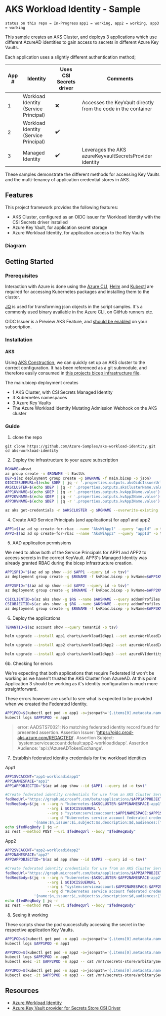 # AKS Workload Identity - Sample

`status on this repo = In-Progress`
`app1 = working, app2 = working, app3 = working`

This sample creates an AKS Cluster, and deploys 3 applications which use different AzureAD identities to gain access to secrets in different Azure Key Vaults.

Each application uses a slightly different authentication method;

App # | Identity | Uses CSI Secrets driver | Comments
--- | -------- | ----------------------- | --------
1 | Workload Identity (Service Principal) | :x: | Accesses the KeyVault directly from the code in the container
2 | Workload Identity (Service Principal) | :heavy_check_mark: |
3 | Managed Identity | :heavy_check_mark: | Leverages the AKS azureKeyvaultSecretsProvider identity

These samples demonstrate the different methods for accessing Key Vaults and the multi-tenancy of application credential stores in AKS.

## Features

This project framework provides the following features:

* AKS Cluster, configured as an OIDC issuer for Workload Identity with the CSI Secrets driver installed
* Azure Key Vault, for application secret storage
* Azure Workload Identity, for application access to the Key Vaults

### Diagram

## Getting Started

### Prerequisites

Interaction with Azure is done using the [Azure CLI](https://docs.microsoft.com/cli/azure/), [Helm](https://helm.sh/docs/intro/install/) and [Kubectl](https://kubernetes.io/docs/tasks/tools/#kubectl) are required for accessing Kubernetes packages and installing them to the cluster.

[JQ](https://stedolan.github.io/jq/download/) is used for transforming json objects in the script samples. It's a commonly used binary available in the Azure CLI, on GitHub runners etc.

OIDC Issuer is a Preview AKS Feature, and [should be enabled](https://docs.microsoft.com/azure/aks/cluster-configuration#oidc-issuer-preview) on your subscription.

### Installation

#### AKS

Using [AKS Construction](https://github.com/Azure/Aks-Construction), we can quickly set up an AKS cluster to the correct configuration. It has been referenced as a git submodule, and therefore easily consumed in [this projects bicep infrastructure file](main.bicep).

The main.bicep deployment creates
- 1 AKS Cluster, with CSI Secrets Managed Identity
- 3 Kubernetes namespaces
- 3 Azure Key Vaults
- The Azure Workload Identity Mutating Admission Webhook on the AKS cluster

### Guide

1. clone the repo

```
git clone https://github.com/Azure-Samples/aks-workload-identity.git
cd aks-workload-identity
```

2. Deploy the infrastructure to your azure subscription

```bash
RGNAME=akswi
az group create -n $RGNAME -l EastUs
DEP=$(az deployment group create -g $RGNAME -f main.bicep -o json)
OIDCISSUERURL=$(echo $DEP | jq -r '.properties.outputs.aksOidcIssuerUrl.value')
AKSCLUSTER=$(echo $DEP | jq -r '.properties.outputs.aksClusterName.value')
APP1KVNAME=$(echo $DEP | jq -r '.properties.outputs.kvApp1Name.value')
APP2KVNAME=$(echo $DEP | jq -r '.properties.outputs.kvApp2Name.value')
APP3KVNAME=$(echo $DEP | jq -r '.properties.outputs.kvApp3Name.value')

az aks get-credentials -n $AKSCLUSTER -g $RGNAME --overwrite-existing
```

4. Create AAD Service Principals (and applications) for app1 and app2

```bash
APP1=$(az ad sp create-for-rbac --name "AksWiApp1" --query "appId" -o tsv)
APP2=$(az ad sp create-for-rbac --name "AksWiApp2" --query "appId" -o tsv)
```

5. AAD application permissions 

We need to allow both of the Service Principals for APP1 and APP2 to access secrets in the correct KeyVault. APP3's Managed Identity was already granted RBAC during the bicep infrastructure creation.

```bash
APP1SPID="$(az ad sp show --id $APP1 --query id -o tsv)"
az deployment group create -g $RGNAME -f kvRbac.bicep -p kvName=$APP1KVNAME appclientId=$APP1SPID

APP2SPID="$(az ad sp show --id $APP2 --query id -o tsv)"
az deployment group create -g $RGNAME -f kvRbac.bicep -p kvName=$APP2KVNAME appclientId=$APP2SPID

CSICLIENTID=$(az aks show -g $RG --name $AKSNAME --query addonProfiles.azureKeyvaultSecretsProvider.identity.clientId -o tsv)
CSIOBJECTID=$(az aks show -g $RG --name $AKSNAME --query addonProfiles.azureKeyvaultSecretsProvider.identity.objectId -o tsv)
az deployment group create -g $RGNAME -f kvRbac.bicep -p kvName=$APP3KVNAME appclientId=$CSIOBJECTID
```

6. Deploy the applications

```bash
TENANTID=$(az account show --query tenantId -o tsv)

helm upgrade --install app1 charts/workloadIdApp1 --set azureWorkloadIdentity.tenantId=$TENANTID,azureWorkloadIdentity.clientId=$APP1,keyvaultName=$APP1KVNAME,secretName=arbitarySecret -n app1 --create-namespace

helm upgrade --install app2 charts/workloadIdApp2 --set azureWorkloadIdentity.tenantId=$TENANTID,azureWorkloadIdentity.clientId=$APP2,keyvaultName=$APP2KVNAME,secretName=arbitarySecret -n app2 --create-namespace

helm upgrade --install app3 charts/workloadIdApp3 --set azureKVIdentity.tenantId=$TENANTID,azureKVIdentity.clientId=$CSICLIENTID,keyvaultName=$APP3KVNAME,secretName=arbitarySecret -n app3 --create-namespace
```

6b. Checking for errors

We're expecting that both applications that require Federated Id won't be working as we haven't trusted the AKS Cluster from AzureAD. At this point Application 3 should be working as it's identity configuration is much more straightforward.

These errors however are useful to see what is expected to be provided when we created the Federated Identity.

```bash
APP1POD=$(kubectl get pod -n app1 -o=jsonpath='{.items[0].metadata.name}')
kubectl logs $APP1POD -n app1
```

> error: AADSTS70021: No matching federated identity record found for presented assertion. Assertion Issuer: 'https://oidc.prod-aks.azure.com/REDACTED/'. Assertion Subject: 'system:serviceaccount:default:app2-workloadidapp'. Assertion Audience: 'api://AzureADTokenExchange'.

7. Establish federated identity credentials for the workload identities

App1 

```bash
APP1SVCACCNT="app1-workloadidapp1"
APP1NAMESPACE="app1"
APP1APPOBJECTID="$(az ad app show --id $APP1 --query id -o tsv)"

#Create federated identity credentials for use from an AKS Cluster Service Account
fedReqUrl="https://graph.microsoft.com/beta/applications/$APP1APPOBJECTID/federatedIdentityCredentials"
fedReqBody=$(jq -n --arg n "kubernetes-$AKSCLUSTER-$APP1NAMESPACE-app1" \
                   --arg i $OIDCISSUERURL \
                   --arg s "system:serviceaccount:$APP1NAMESPACE:$APP1SVCACCNT" \
                   --arg d "Kubernetes service account federated credential" \
             '{name:$n,issuer:$i,subject:$s,description:$d,audiences:["api://AzureADTokenExchange"]}')
echo $fedReqBody | jq -r
az rest --method POST --uri $fedReqUrl --body "$fedReqBody"
```

App2

```bash 
APP2SVCACCNT="app2-workloadidapp2"
APP2NAMESPACE="app2"
APP2APPOBJECTID="$(az ad app show --id $APP2 --query id -o tsv)"

#Create federated identity credentials for use from an AKS Cluster Service Account
fedReqUrl="https://graph.microsoft.com/beta/applications/$APP2APPOBJECTID/federatedIdentityCredentials"
fedReqBody=$(jq -n --arg n "kubernetes-$AKSCLUSTER-$APP2NAMESPACE-app2" \
                   --arg i $OIDCISSUERURL \
                   --arg s "system:serviceaccount:$APP2NAMESPACE:$APP2SVCACCNT" \
                   --arg d "Kubernetes service account federated credential" \
             '{name:$n,issuer:$i,subject:$s,description:$d,audiences:["api://AzureADTokenExchange"]}')
echo $fedReqBody | jq -r
az rest --method POST --uri $fedReqUrl --body "$fedReqBody"
```

8. Seeing it working

These scripts show the pod successfully accessing the secret in the respective application Key Vaults.

```bash
APP1POD=$(kubectl get pod -n app1 -o=jsonpath='{.items[0].metadata.name}')
kubectl logs $APP1POD -n app1

APP2POD=$(kubectl get pod -n app2 -o=jsonpath='{.items[0].metadata.name}')
kubectl logs $APP2POD -n app2
kubectl exec -it $APP2POD -n app2 -- cat /mnt/secrets-store/arbitarySecret

APP3POD=$(kubectl get pod -n app3 -o=jsonpath='{.items[0].metadata.name}')
kubectl exec -it $APP3POD -n app3 -- cat /mnt/secrets-store/arbitarySecret
```

## Resources

- [Azure Workload Identity](https://github.com/Azure/azure-workload-identity)
- [Azure Key Vault provider for Secrets Store CSI Driver](https://azure.github.io/secrets-store-csi-driver-provider-azure/docs/getting-started/usage/)